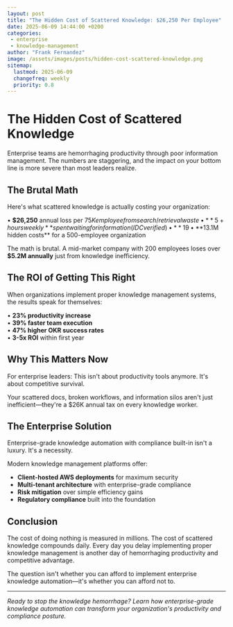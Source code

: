 ```yaml
---
layout: post
title: "The Hidden Cost of Scattered Knowledge: $26,250 Per Employee"
date: 2025-06-09 14:44:00 +0200
categories: 
 - enterprise 
 - knowledge-management
author: "Frank Fernandez"
image: /assets/images/posts/hidden-cost-scattered-knowledge.png
sitemap:
  lastmod: 2025-06-09
  changefreq: weekly
  priority: 0.8
---
```

# The Hidden Cost of Scattered Knowledge

Enterprise teams are hemorrhaging productivity through poor information management. The numbers are staggering, and the impact on your bottom line is more severe than most leaders realize.

## The Brutal Math

Here's what scattered knowledge is actually costing your organization:

• **$26,250** annual loss per $75K employee from search/retrieval waste  
• **5+ hours weekly** spent waiting for information (IDC verified)  
• **19% of work time** lost searching for documents  
• **$13.1M hidden costs** for a 500-employee organization  

The math is brutal. A mid-market company with 200 employees loses over **$5.2M annually** just from knowledge inefficiency.

## The ROI of Getting This Right

When organizations implement proper knowledge management systems, the results speak for themselves:

• **23% productivity increase**  
• **39% faster team execution**  
• **47% higher OKR success rates**  
• **3-5x ROI** within first year  

## Why This Matters Now

For enterprise leaders: This isn't about productivity tools anymore. It's about competitive survival.

Your scattered docs, broken workflows, and information silos aren't just inefficient—they're a $26K annual tax on every knowledge worker.

## The Enterprise Solution

Enterprise-grade knowledge automation with compliance built-in isn't a luxury. It's a necessity.

Modern knowledge management platforms offer:

- **Client-hosted AWS deployments** for maximum security
- **Multi-tenant architecture** with enterprise-grade compliance
- **Risk mitigation** over simple efficiency gains
- **Regulatory compliance** built into the foundation

## Conclusion

The cost of doing nothing is measured in millions. The cost of scattered knowledge compounds daily. Every day you delay implementing proper knowledge management is another day of hemorrhaging productivity and competitive advantage.

The question isn't whether you can afford to implement enterprise knowledge automation—it's whether you can afford not to.

---

*Ready to stop the knowledge hemorrhage? Learn how enterprise-grade knowledge automation can transform your organization's productivity and compliance posture.* 